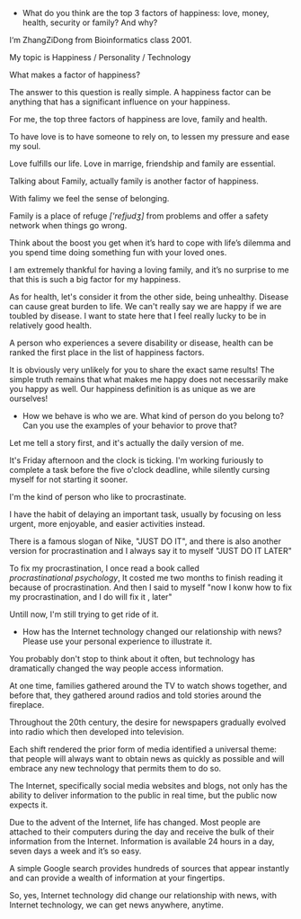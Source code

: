 +   What do you think are the top 3 factors of happiness: love, money, health, security or family? And why?

I‘m ZhangZiDong from Bioinformatics class 2001.

My topic is Happiness / Personality / Technology

What makes a factor of happiness?

The answer to this question is really simple. A happiness factor can be anything that has a significant influence on your happiness.

For me, the top three factors of happiness  are love, family and health. 

To have love is to have someone to rely on, to lessen my pressure and ease my soul. 

Love fulfills our life. Love in marrige, friendship and family are essential. 

Talking about Family, actually family is another factor of happiness. 

With falimy we feel the sense of belonging. 

Family is a place of refuge *['refjudʒ]* from problems and offer a safety network when things go wrong. 

Think about the boost you get when it’s hard to cope with life’s dilemma and you spend time doing something fun with your loved ones. 

I am extremely thankful for having a loving family, and it’s no surprise to me that this is such a big factor for my happiness.

As for health, let's consider it from the other side, being unhealthy. Disease can cause great burden to life. We can't  really say we are happy if we are toubled by disease. I want to state here that I feel really lucky to be in relatively good health.

A person who experiences a severe disability or disease, health can be ranked the first place in the list of happiness factors.

It is obviously very unlikely for you to share the exact same results! The simple truth remains that what makes me happy does not necessarily make you happy as well. Our happiness definition is as unique as we are ourselves!

+   How we behave is who we are. What kind of person do you belong to? Can you use the examples of your behavior to prove that?

Let me tell a story first, and it's actually the daily version of me.

It's Friday afternoon and the clock is ticking. I'm working furiously to complete a task before the five o'clock deadline, while silently cursing myself for not starting it sooner.

I'm the kind of person who like to procrastinate.

I have the habit of delaying an important task, usually by focusing on less urgent, more enjoyable, and easier activities instead.

There is a famous slogan of Nike, "JUST DO IT", and there is also another version for procrastination and I always say it to myself "JUST DO IT  LATER"

To fix my procrastination, I once read a book called $procrastinational\ psychology$, It costed me two months to finish reading it because of procrastination. And then I said to myself "now I konw how to fix my procrastination, and I do will fix it ,  later"

Untill now, I'm still trying to get ride of it.

+   How has the Internet technology changed our relationship with news? Please use your personal experience to illustrate it.

You probably don't stop to think about it often, but technology has dramatically changed the way people access information.

At one time, families gathered around the TV to watch shows together, and before that, they gathered around radios and told stories around the fireplace. 

Throughout the 20th century, the desire for newspapers gradually evolved into radio which then developed into television.
 
Each shift rendered the prior form of media identified a universal theme: that people will always want to obtain news as quickly as possible and will embrace any new technology that permits them to do so. 

The Internet, specifically social media websites and blogs, not only has the ability to deliver information to the public in real time, but the public now expects it.

Due to the advent of the Internet, life has changed. Most people are attached to their computers during the day and receive the bulk of their information from the Internet. Information is available 24 hours in a day, seven days a week and it’s so easy. 

A simple Google search provides hundreds of sources that appear instantly and can provide a wealth of information at your fingertips.

So, yes, Internet technology did change our relationship with news, with Internet technology, we can get news anywhere, anytime.

